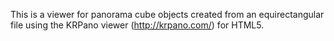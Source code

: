 This is a viewer for panorama cube objects created from an equirectangular file using the KRPano viewer (http://krpano.com/) for HTML5.
